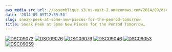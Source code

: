 ```yaml
---
aws_media_src_url: //assemblique.s3.us-east-2.amazonaws.com/2014/09/dsc09072.jpg
date: '2014-09-05T12:55:50'
slug: sneak-peek-at-some-new-pieces-for-the-penrod-tomorrow
title: Sneak Peek at Some New Pieces for the Penrod Tomorrow…
---
```


 [![DSC09072](//assemblique.s3.us-east-2.amazonaws.com/2014/09/dsc09072.jpg?w=602&h=402)](https://assemblique.com/?attachment_id=2445) [![DSC09076](//assemblique.s3.us-east-2.amazonaws.com/2014/09/dsc09076.jpg?w=602&h=903)](https://assemblique.com/?attachment_id=2446) [![DSC09079](//assemblique.s3.us-east-2.amazonaws.com/2014/09/dsc09079.jpg?w=602&h=903)](https://assemblique.com/?attachment_id=2447) [![DSC09046](//assemblique.s3.us-east-2.amazonaws.com/2014/09/dsc09046.jpg?w=602&h=903)](https://assemblique.com/?attachment_id=2448) [![DSC09053](//assemblique.s3.us-east-2.amazonaws.com/2014/09/dsc09053.jpg?w=602&h=903)](https://assemblique.com/?attachment_id=2449) [![DSC09059](//assemblique.s3.us-east-2.amazonaws.com/2014/09/dsc09059.jpg?w=602&h=903)](https://assemblique.com/?attachment_id=2450)